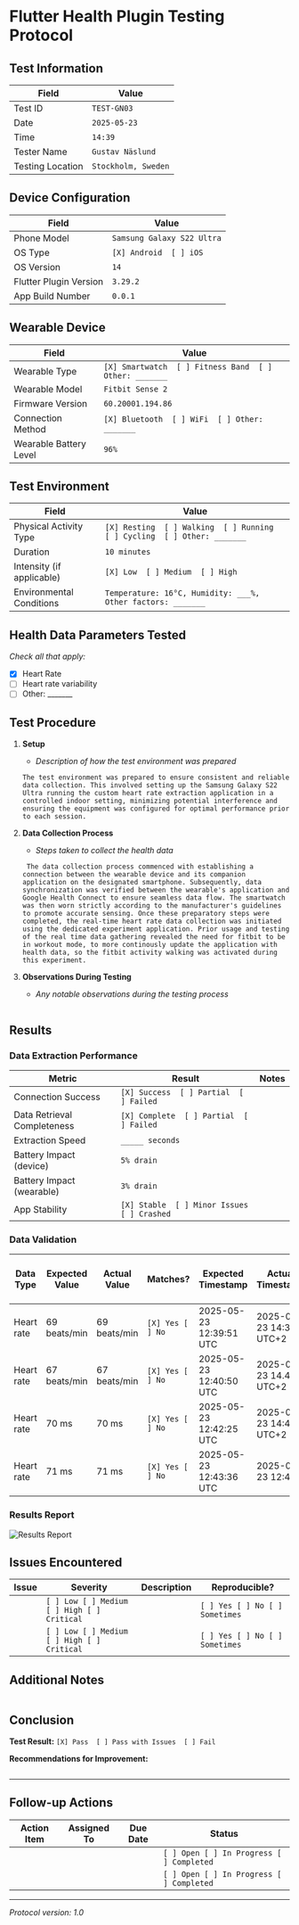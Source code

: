 # Flutter Health Plugin Testing Protocol

## Test Information

| Field | Value        |
|-------|--------------|
| Test ID | `TEST-GN03`  |
| Date | `2025-05-23` |
| Time | `14:39`      |
| Tester Name | `Gustav Näslund`           |
| Testing Location | `Stockholm, Sweden`      |

## Device Configuration

| Field | Value                      |
|-------|----------------------------|
| Phone Model | `Samsung Galaxy S22 Ultra` |
| OS Type | `[X] Android  [ ] iOS`     |
| OS Version | `14`                       |
| Flutter Plugin Version | `3.29.2`                   |
| App Build Number | `0.0.1`                    |

## Wearable Device

| Field | Value                                                  |
|-------|--------------------------------------------------------|
| Wearable Type | `[X] Smartwatch  [ ] Fitness Band  [ ] Other: _______` |
| Wearable Model | `Fitbit Sense 2`                                       |
| Firmware Version | `60.20001.194.86`                                      |
| Connection Method | `[X] Bluetooth  [ ] WiFi  [ ] Other: _______`          |
| Wearable Battery Level | `96%`                                                  |

## Test Environment

| Field | Value |
|-------|-------|
| Physical Activity Type | `[X] Resting  [ ] Walking  [ ] Running  [ ] Cycling  [ ] Other: _______` |
| Duration | `10 minutes` |
| Intensity (if applicable) | `[X] Low  [ ] Medium  [ ] High` |
| Environmental Conditions | `Temperature: 16°C, Humidity: ___%, Other factors: _______` |

## Health Data Parameters Tested

*Check all that apply:*

- [X] Heart Rate
- [ ] Heart rate variability
- [ ] Other: _______

## Test Procedure

1. **Setup**
    - _Description of how the test environment was prepared_
   ```
   The test environment was prepared to ensure consistent and reliable data collection. This involved setting up the Samsung Galaxy S22 Ultra running the custom heart rate extraction application in a controlled indoor setting, minimizing potential interference and ensuring the equipment was configured for optimal performance prior to each session.
   ```

2. **Data Collection Process**
    - _Steps taken to collect the health data_
   ```
    The data collection process commenced with establishing a connection between the wearable device and its companion application on the designated smartphone. Subsequently, data synchronization was verified between the wearable's application and Google Health Connect to ensure seamless data flow. The smartwatch was then worn strictly according to the manufacturer's guidelines to promote accurate sensing. Once these preparatory steps were completed, the real-time heart rate data collection was initiated using the dedicated experiment application. Prior usage and testing of the real time data gathering revealed the need for fitbit to be in workout mode, to more continously update the application with health data, so the fitbit activity walking was activated during this experiment.
   ```

3. **Observations During Testing**
    - _Any notable observations during the testing process_
   ```
   
   ```

## Results

### Data Extraction Performance

| Metric | Result | Notes |
|--------|--------|-------|
| Connection Success | `[X] Success  [ ] Partial  [ ] Failed` | |
| Data Retrieval Completeness | `[X] Complete  [ ] Partial  [ ] Failed` | |
| Extraction Speed | `_____ seconds` | |
| Battery Impact (device) | `5% drain` | |
| Battery Impact (wearable) | `3% drain` | |
| App Stability | `[X] Stable  [ ] Minor Issues  [ ] Crashed` | |

### Data Validation

| Data Type              | Expected Value | Actual Value  | Matches?         | Expected Timestamp | Actual Timestamp   | Matches?         | Notes                                | Image reference in app    | Image reference in HealthKit                |
|------------------------|----------------|---------------|------------------|--------------------|--------------------|------------------|--------------------------------------|---------------------------|---------------------------------------------|
| Heart rate             | 69 beats/min  | 69 beats/min | `[X] Yes [ ] No` | 2025-05-23 12:39:51 UTC     | 2025-05-23 14:39 UTC+2     | `[X] Yes [] No` |  |![HR Data 1](./img/hr1/hr1.jpg)|![HR - HK Data 1](./img/summary.jpg)|
| Heart rate             | 67 beats/min  | 67 beats/min | `[X] Yes [ ] No` | 2025-05-23 12:40:50 UTC     | 2025-05-23 14.40 UTC+2     | `[X] Yes [] No` |  |![HR Data 2](./img/hr2/hr2.jpg)|![HR - HK Data 2](./img/summary.jpg)|
| Heart rate | 70 ms          | 70 ms         | `[X] Yes [ ] No` | 2025-05-23 12:42:25 UTC    | 2025-05-23 14:42 UTC+2     | `[X] Yes [] No` |  |![HRV Data 1](./img/hr3/hr3.jpg)|![HRV - HK Data 1](./img/hr3/hr3.jpg)|
| Heart rate | 71 ms          | 71 ms         | `[X] Yes [ ] No` | 2025-05-23 12:43:36 UTC     | 2025-05-23 12:43     | `[X] Yes [X] No` |  |![HRV Data 2](./img/hr4/hr4.jpg)|![HRV - HK Data 2](./img/summary2.jpg)|

### Results Report

![Results Report](./experimentation_results.jpg)


## Issues Encountered

| Issue | Severity | Description | Reproducible? |
|-------|----------|-------------|--------------|
| | `[ ] Low [ ] Medium [ ] High [ ] Critical` | | `[ ] Yes [ ] No [ ] Sometimes` |
| | `[ ] Low [ ] Medium [ ] High [ ] Critical` | | `[ ] Yes [ ] No [ ] Sometimes` |

## Additional Notes

```

```

## Conclusion

**Test Result:** `[X] Pass  [ ] Pass with Issues  [ ] Fail`

**Recommendations for Improvement:**
```

```

---

## Follow-up Actions

| Action Item | Assigned To | Due Date | Status |
|-------------|-------------|----------|--------|
| | | | `[ ] Open [ ] In Progress [ ] Completed` |
| | | | `[ ] Open [ ] In Progress [ ] Completed` |

---

*Protocol version: 1.0*